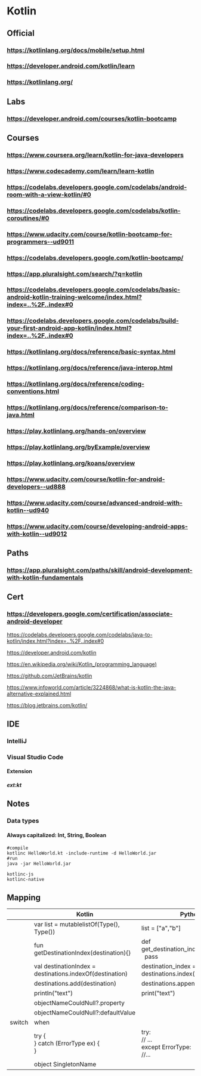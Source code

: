 # Kotlin

## Official
### https://kotlinlang.org/docs/mobile/setup.html
### https://developer.android.com/kotlin/learn
### https://kotlinlang.org/
## Labs
### https://developer.android.com/courses/kotlin-bootcamp

## Courses
### https://www.coursera.org/learn/kotlin-for-java-developers
### https://www.codecademy.com/learn/learn-kotlin
### https://codelabs.developers.google.com/codelabs/android-room-with-a-view-kotlin/#0
### https://codelabs.developers.google.com/codelabs/kotlin-coroutines/#0
### https://www.udacity.com/course/kotlin-bootcamp-for-programmers--ud9011
### https://codelabs.developers.google.com/kotlin-bootcamp/
### https://app.pluralsight.com/search/?q=kotlin
### https://codelabs.developers.google.com/codelabs/basic-android-kotlin-training-welcome/index.html?index=..%2F..index#0
### https://codelabs.developers.google.com/codelabs/build-your-first-android-app-kotlin/index.html?index=..%2F..index#0
### https://kotlinlang.org/docs/reference/basic-syntax.html
### https://kotlinlang.org/docs/reference/java-interop.html
### https://kotlinlang.org/docs/reference/coding-conventions.html
### https://kotlinlang.org/docs/reference/comparison-to-java.html
### https://play.kotlinlang.org/hands-on/overview
### https://play.kotlinlang.org/byExample/overview
### https://play.kotlinlang.org/koans/overview
### https://www.udacity.com/course/kotlin-for-android-developers--ud888
### https://www.udacity.com/course/advanced-android-with-kotlin--ud940
### https://www.udacity.com/course/developing-android-apps-with-kotlin--ud9012
## Paths
### https://app.pluralsight.com/paths/skill/android-development-with-kotlin-fundamentals
## Cert
### https://developers.google.com/certification/associate-android-developer
https://codelabs.developers.google.com/codelabs/java-to-kotlin/index.html?index=..%2F..index#0



https://developer.android.com/kotlin

https://en.wikipedia.org/wiki/Kotlin_(programming_language)

https://github.com/JetBrains/kotlin

https://www.infoworld.com/article/3224868/what-is-kotlin-the-java-alternative-explained.html

https://blog.jetbrains.com/kotlin/


## IDE
### IntelliJ
### Visual Studio Code
#### Extension
##### ext:kt
## Notes
### Data types
#### Always capitalized: Int, String, Boolean
```
#compile
kotlinc HelloWorld.kt -include-runtime -d HelloWorld.jar
#run
java -jar HelloWorld.jar

kotlinc-js
kotlinc-native
```
## Mapping
|   |Kotlin   |Python   |   |   |
|---|---|---|---|---|
|   | var list = mutablelistOf(Type(), Type())  |list = ["a","b"]   |   |   |
|   |fun getDestinationIndex(destination){}   |def get_destination_index(destination): <br> &nbsp;&nbsp;pass   |   |   |
|   |val destinationIndex = destinations.indexOf(destination)   |destination_index = destinations.index(destination)   |   |   |
|   |destinations.add(destination)   |destinations.append(destination)   |   |   |
|   |println("text")   |print("text")   |   |   |
|   |objectNameCouldNull?.property   |  |   |   |
|   |objectNameCouldNull?:defaultValue  |  |   |   |
| switch  |when   |   |   |   |
|   |try {<br>} catch (ErrorType ex) {<br>}   |try: <br> // ... <br> except ErrorType: <br> //...   |   |   |
|   |object SingletonName   |   |   |   |
